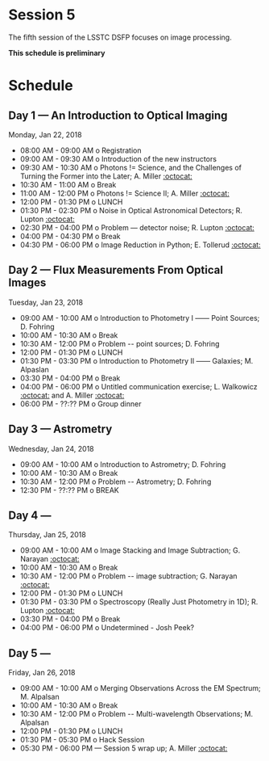 # Session 5

The fifth session of the LSSTC DSFP focuses on image processing.

**This schedule is preliminary**

# Schedule

## Day 1 — An Introduction to Optical Imaging

Monday, Jan 22, 2018

 * 08:00 AM - 09:00 AM  o  Registration
 * 09:00 AM - 09:30 AM  o  Introduction of the new instructors
 * 09:30 AM - 10:30 AM  o  Photons != Science, and the Challenges of Turning the Former into the Later; A. Miller [:octocat:](https://github.com/adamamiller) 
 * 10:30 AM - 11:00 AM  o  Break
 * 11:00 AM - 12:00 PM  o  Photons != Science II; A. Miller [:octocat:](https://github.com/adamamiller)
 * 12:00 PM - 01:30 PM  o  LUNCH
 * 01:30 PM - 02:30 PM  o  Noise in Optical Astronomical Detectors; R. Lupton [:octocat:](https://github.com/RobertLuptonTheGood)
 * 02:30 PM - 04:00 PM  o  Problem — detector noise; R. Lupton [:octocat:](https://github.com/RobertLuptonTheGood) 
 * 04:00 PM - 04:30 PM  o  Break
 * 04:30 PM - 06:00 PM  o  Image Reduction in Python; E. Tollerud [:octocat:](https://github.com/eteq)

## Day 2 — Flux Measurements From Optical Images

Tuesday, Jan 23, 2018

 * 09:00 AM - 10:00 AM  o  Introduction to Photometry I —— Point Sources; D. Fohring 
 * 10:00 AM - 10:30 AM  o  Break
 * 10:30 AM - 12:00 PM  o  Problem -- point sources; D. Fohring 
 * 12:00 PM - 01:30 PM  o  LUNCH
 * 01:30 PM - 03:30 PM  o  Introduction to Photometry II —— Galaxies; M. Alpaslan
 * 03:30 PM - 04:00 PM  o  Break
 * 04:00 PM - 06:00 PM  o  Untitled communication exercise; L. Walkowicz [:octocat:](https://github.com/lmwalkowicz) and A. Miller [:octocat:](https://github.com/adamamiller)
 * 06:00 PM - ??:?? PM  o  Group dinner

## Day 3 — Astrometry 

Wednesday, Jan 24, 2018

 * 09:00 AM - 10:00 AM  o  Introduction to Astrometry; D. Fohring
 * 10:00 AM - 10:30 AM  o  Break
 * 10:30 AM - 12:00 PM  o  Problem -- Astrometry; D. Fohring
 * 12:30 PM - ??:?? PM  o  BREAK
  
## Day 4 — 

Thursday, Jan 25, 2018

 * 09:00 AM - 10:00 AM  o  Image Stacking and Image Subtraction; G. Narayan [:octocat:](https://github.com/gnarayan)
 * 10:00 AM - 10:30 AM  o  Break
 * 10:30 AM - 12:00 PM  o  Problem -- image subtraction; G. Narayan [:octocat:](https://github.com/gnarayan)
 * 12:00 PM - 01:30 PM  o  LUNCH
 * 01:30 PM - 03:30 PM  o  Spectroscopy (Really Just Photometry in 1D); R. Lupton [:octocat:](https://github.com/RobertLuptonTheGood)
 * 03:30 PM - 04:00 PM  o  Break
 * 04:00 PM - 06:00 PM  o  Undetermined - Josh Peek?

## Day 5 — 

Friday, Jan 26, 2018

 * 09:00 AM - 10:00 AM  o  Merging Observations Across the EM Spectrum; M. Alpalsan 
 * 10:00 AM - 10:30 AM  o  Break
 * 10:30 AM - 12:00 PM  o  Problem -- Multi-wavelength Observations; M. Alpalsan 
 * 12:00 PM - 01:30 PM  o  LUNCH
 * 01:30 PM - 05:30 PM  o  Hack Session
 * 05:30 PM - 06:00 PM — Session 5 wrap up; A. Miller [:octocat:](https://github.com/adamamiller)
